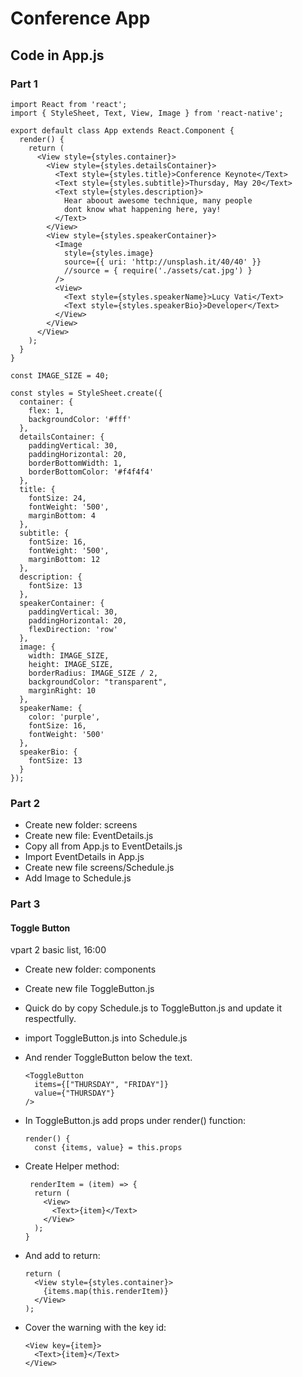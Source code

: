 # Conference App

## Code in App.js

### Part 1

    import React from 'react';
    import { StyleSheet, Text, View, Image } from 'react-native';

    export default class App extends React.Component {
      render() {
        return (
          <View style={styles.container}>
            <View style={styles.detailsContainer}>
              <Text style={styles.title}>Conference Keynote</Text>
              <Text style={styles.subtitle}>Thursday, May 20</Text>
              <Text style={styles.description}>
                Hear aboout awesome technique, many people
                dont know what happening here, yay!
              </Text>
            </View>
            <View style={styles.speakerContainer}>
              <Image 
                style={styles.image}
                source={{ uri: 'http://unsplash.it/40/40' }}
                //source = { require('./assets/cat.jpg') } 
              />
              <View>
                <Text style={styles.speakerName}>Lucy Vati</Text>
                <Text style={styles.speakerBio}>Developer</Text>
              </View>
            </View>
          </View>
        );
      }
    }

    const IMAGE_SIZE = 40;

    const styles = StyleSheet.create({
      container: {
        flex: 1,
        backgroundColor: '#fff'
      },
      detailsContainer: {
        paddingVertical: 30,
        paddingHorizontal: 20,
        borderBottomWidth: 1,
        borderBottomColor: '#f4f4f4'
      },
      title: {
        fontSize: 24,
        fontWeight: '500',
        marginBottom: 4
      },
      subtitle: {
        fontSize: 16,
        fontWeight: '500',
        marginBottom: 12
      },
      description: {
        fontSize: 13
      },
      speakerContainer: {
        paddingVertical: 30,
        paddingHorizontal: 20,
        flexDirection: 'row'
      },
      image: {
        width: IMAGE_SIZE,
        height: IMAGE_SIZE,
        borderRadius: IMAGE_SIZE / 2,
        backgroundColor: "transparent",
        marginRight: 10
      },
      speakerName: {
        color: 'purple',
        fontSize: 16,
        fontWeight: '500'
      },
      speakerBio: {
        fontSize: 13
      }
    });

### Part 2

* Create new folder: screens
* Create new file: EventDetails.js
* Copy all from App.js to EventDetails.js
* Import EventDetails in App.js
* Create new file screens/Schedule.js
* Add Image to Schedule.js 

### Part 3

#### Toggle Button

vpart 2 basic list, 16:00

* Create new folder: components

* Create new file ToggleButton.js

* Quick do by copy Schedule.js to ToggleButton.js and update it respectfully.

* import ToggleButton.js into Schedule.js 

* And render ToggleButton below the text.

      <ToggleButton 
        items={["THURSDAY", "FRIDAY"]}
        value={"THURSDAY"}
      />

* In ToggleButton.js add props under render() function:

      render() {
        const {items, value} = this.props

* Create Helper method:

       renderItem = (item) => {
        return (
          <View>
            <Text>{item}</Text>
          </View>
        );
      }

* And add to return:

      return (
        <View style={styles.container}>
          {items.map(this.renderItem)}        
        </View>
      );

* Cover the warning with the key id:

      <View key={item}>
        <Text>{item}</Text>
      </View>
      
            